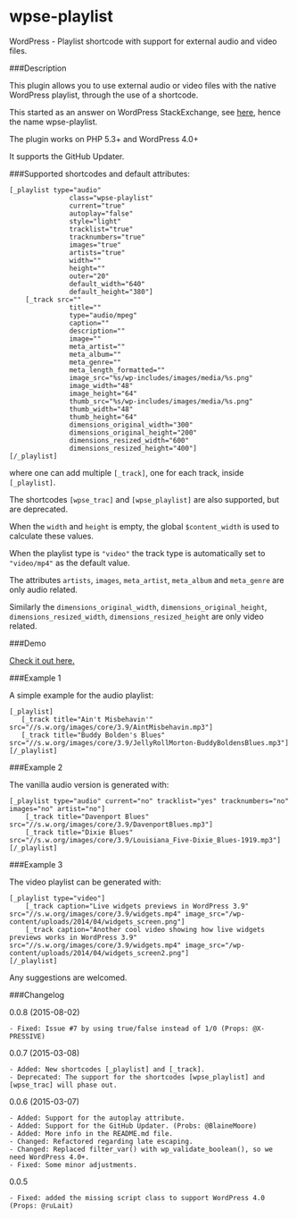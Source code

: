 wpse-playlist
=================

WordPress - Playlist shortcode with support for external audio and video files.

###Description

This plugin allows you to use external audio or video files with the native WordPress playlist, through the use of a shortcode.

This started as an answer on WordPress StackExchange, see [here](http://wordpress.stackexchange.com/questions/141766/making-audio-playlist-with-external-audio-files/), hence the name wpse-playlist.

The plugin works on PHP 5.3+ and WordPress 4.0+ 

It supports the GitHub Updater.

###Supported shortcodes and default attributes:

    [_playlist type="audio" 
                   class="wpse-playlist" 
                   current="true" 
                   autoplay="false" 
                   style="light" 
                   tracklist="true" 
                   tracknumbers="true" 
                   images="true" 
                   artists="true" 
                   width="" 
                   height=""
                   outer="20"
                   default_width="640"
                   default_height="380"]
        [_track src="" 
                   title="" 
                   type="audio/mpeg" 
                   caption="" 
                   description="" 
                   image="" 
                   meta_artist="" 
                   meta_album="" 
                   meta_genre=""
                   meta_length_formatted=""
                   image_src="%s/wp-includes/images/media/%s.png" 
                   image_width="48" 
                   image_height="64"
                   thumb_src="%s/wp-includes/images/media/%s.png" 
                   thumb_width="48" 
                   thumb_height="64"
                   dimensions_original_width="300" 
                   dimensions_original_height="200"
                   dimensions_resized_width="600" 
                   dimensions_resized_height="400"]
    [/_playlist]

where one can add multiple `[_track]`, one for each track, inside `[_playlist]`.

The shortcodes `[wpse_trac]` and `[wpse_playlist]` are also supported, but are deprecated.

When the `width` and `height` is empty, the global `$content_width` is used to calculate these values.

When the playlist type is `"video"` the track type is automatically set to `"video/mp4"` as the default value.

The attributes  `artists`, `images`, `meta_artist`, `meta_album` and `meta_genre` are only audio related.

Similarly the `dimensions_original_width`, `dimensions_original_height`, `dimensions_resized_width`, `dimensions_resized_height` are only video related.

###Demo

[Check it out here.](http://xlino.com/projects/wordpress-playlist-shortcode-with-external-audio-or-video-files/)

###Example 1

A simple example for the audio playlist:

    [_playlist]
       [_track title="Ain't Misbehavin'" src="//s.w.org/images/core/3.9/AintMisbehavin.mp3"]
       [_track title="Buddy Bolden's Blues" src="//s.w.org/images/core/3.9/JellyRollMorton-BuddyBoldensBlues.mp3"]
    [/_playlist]
 

###Example 2

The vanilla audio version is generated with:

    [_playlist type="audio" current="no" tracklist="yes" tracknumbers="no" images="no" artist="no"]
        [_track title="Davenport Blues" src="//s.w.org/images/core/3.9/DavenportBlues.mp3"]
        [_track title="Dixie Blues" src="//s.w.org/images/core/3.9/Louisiana_Five-Dixie_Blues-1919.mp3"]
    [/_playlist]

###Example 3

The video playlist can be generated with:

    [_playlist type="video"]
        [_track caption="Live widgets previews in WordPress 3.9" src="//s.w.org/images/core/3.9/widgets.mp4" image_src="/wp-content/uploads/2014/04/widgets_screen.png"]
        [_track caption="Another cool video showing how live widgets previews works in WordPress 3.9" src="//s.w.org/images/core/3.9/widgets.mp4" image_src="/wp-content/uploads/2014/04/widgets_screen2.png"]
    [/_playlist]


Any suggestions are welcomed.

###Changelog

0.0.8 (2015-08-02)

    - Fixed: Issue #7 by using true/false instead of 1/0 (Props: @X-PRESSIVE)


0.0.7 (2015-03-08) 

    - Added: New shortcodes [_playlist] and [_track].
    - Deprecated: The support for the shortcodes [wpse_playlist] and [wpse_trac] will phase out. 

0.0.6 (2015-03-07) 

    - Added: Support for the autoplay attribute.
    - Added: Support for the GitHub Updater. (Probs: @BlaineMoore)
    - Added: More info in the README.md file.
    - Changed: Refactored regarding late escaping.
    - Changed: Replaced filter_var() with wp_validate_boolean(), so we need WordPress 4.0+.
    - Fixed: Some minor adjustments.

0.0.5 

    - Fixed: added the missing script class to support WordPress 4.0 (Props: @ruLait)
